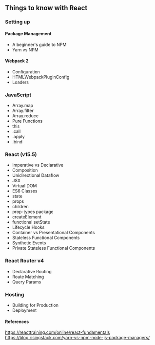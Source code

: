 ## Things to know with React


### Setting up

#### Package Management
* A beginner's guide to NPM
* Yarn vs NPM

#### Webpack 2
* Configuration
* HTMLWebpackPluginConfig
* Loaders

### JavaScript
* Array.map
* Array.filter
* Array.reduce
* Pure Functions
* this
* .call
* .apply
* .bind

### React (v15.5)
* Imperative vs Declarative
* Composition
* Unidirectional Dataflow
* JSX
* Virtual DOM
* ES6 Classes
* state
* props
* children
* prop-types package
* createElement
* functional setState
* Lifecycle Hooks
* Container vs Presentational Components
* Stateless Functional Components
* Synthetic Events
* Private Stateless Functional Components

### React Router v4
* Declarative Routing
* Route Matching
* Query Params



### Hosting
* Building for Production
* Deployment



#### References
https://reacttraining.com/online/react-fundamentals
https://blog.risingstack.com/yarn-vs-npm-node-js-package-managers/